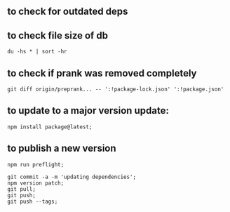 ## to check for outdated deps

## to check file size of db

    du -hs * | sort -hr

## to check if prank was removed completely

    git diff origin/preprank... -- ':!package-lock.json' ':!package.json'

## to update to a major version update:

    npm install package@latest;

## to publish a new version

    npm run preflight;

    git commit -a -m 'updating dependencies';
    npm version patch;
    git pull;
    git push;
    git push --tags;